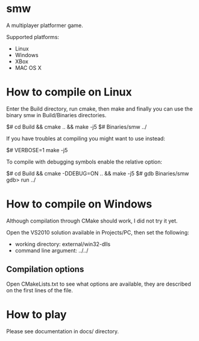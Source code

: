 smw
====

A multiplayer platformer game.

Supported platforms:

- Linux
- Windows
- XBox
- MAC OS X

How to compile on Linux
=======================
Enter the Build directory, run cmake, then make and finally you can use the binary smw in Build/Binaries directories.

$# cd Build && cmake .. && make -j5
$# Binaries/smw ../

If you have troubles at compiling you might want to use instead:

$# VERBOSE=1 make -j5

To compile with debugging symbols enable the relative option:

$# cd Build && cmake -DDEBUG=ON .. && make -j5
$# gdb Binaries/smw 
gdb> run ../

How to compile on Windows
=========================

Although compilation through CMake should work, I did not try it yet.

Open the VS2010 solution available in Projects/PC, then set the following:

- working directory: external/win32-dlls
- command line argument: ../../

Compilation options
-------------------

Open CMakeLists.txt to see what options are available, they are described on the first lines of the file.

How to play
===========

Please see documentation in docs/ directory.
